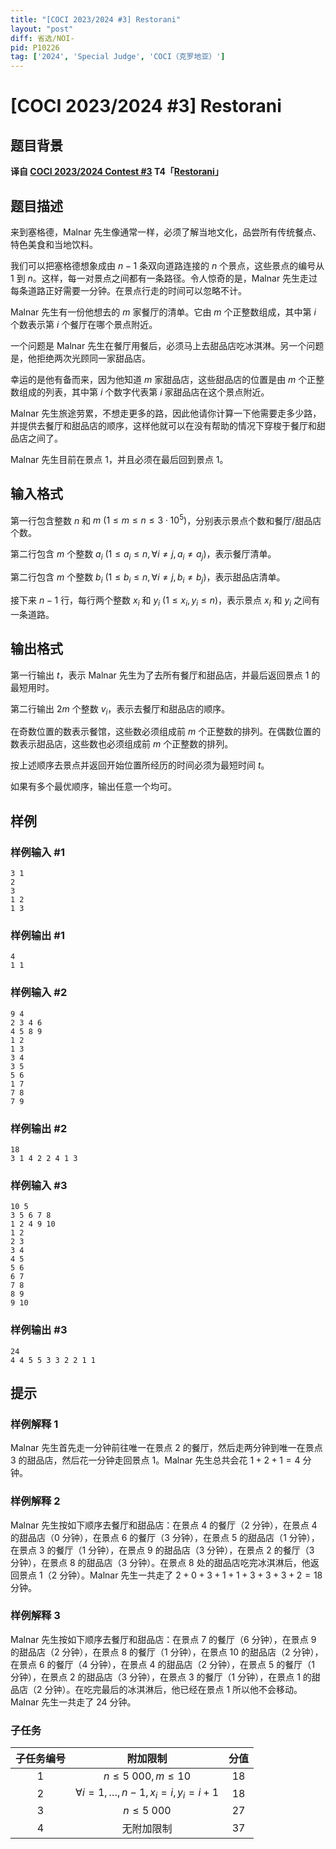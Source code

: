 ```yaml
---
title: "[COCI 2023/2024 #3] Restorani"
layout: "post"
diff: 省选/NOI-
pid: P10226
tag: ['2024', 'Special Judge', 'COCI（克罗地亚）']
---
```

# [COCI 2023/2024 #3] Restorani
## 题目背景

**译自 [COCI 2023/2024 Contest #3](https://hsin.hr/coci/archive/2023_2024) T4「[Restorani](https://hsin.hr/coci/archive/2023_2024/contest3_tasks.pdf)」**
## 题目描述

来到塞格德，Malnar 先生像通常一样，必须了解当地文化，品尝所有传统餐点、特色美食和当地饮料。

我们可以把塞格德想象成由 $n - 1$ 条双向道路连接的 $n$ 个景点，这些景点的编号从 $1$ 到 $n$。这样，每一对景点之间都有一条路径。令人惊奇的是，Malnar 先生走过每条道路正好需要一分钟。在景点行走的时间可以忽略不计。

Malnar 先生有一份他想去的 $m$ 家餐厅的清单。它由 $m$ 个正整数组成，其中第 $i$ 个数表示第 $i$ 个餐厅在哪个景点附近。

一个问题是 Malnar 先生在餐厅用餐后，必须马上去甜品店吃冰淇淋。另一个问题是，他拒绝两次光顾同一家甜品店。

幸运的是他有备而来，因为他知道 $m$ 家甜品店，这些甜品店的位置是由 $m$ 个正整数组成的列表，其中第 $i$ 个数字代表第 $i$ 家甜品店在这个景点附近。

Malnar 先生旅途劳累，不想走更多的路，因此他请你计算一下他需要走多少路，并提供去餐厅和甜品店的顺序，这样他就可以在没有帮助的情况下穿梭于餐厅和甜品店之间了。

Malnar 先生目前在景点 $1$，并且必须在最后回到景点 $1$。
## 输入格式

第一行包含整数 $n$ 和 $m\ (1\le m\le n\le 3\cdot 10^5)$，分别表示景点个数和餐厅/甜品店个数。

第二行包含 $m$ 个整数 $a_i\ (1\le a_i\le n,\forall i\neq j,a_i\neq a_j)$，表示餐厅清单。

第二行包含 $m$ 个整数 $b_i\ (1\le b_i\le n,\forall i\neq j,b_i\neq b_j)$，表示甜品店清单。

接下来 $n-1$ 行，每行两个整数 $x_i$ 和 $y_i\ (1\le x_i,y_i\le n)$，表示景点 $x_i$ 和 $y_i$ 之间有一条道路。
## 输出格式

第一行输出 $t$，表示 Malnar 先生为了去所有餐厅和甜品店，并最后返回景点 $1$ 的最短用时。

第二行输出 $2m$ 个整数 $v_i$，表示去餐厅和甜品店的顺序。

在奇数位置的数表示餐馆，这些数必须组成前 $m$ 个正整数的排列。在偶数位置的数表示甜品店，这些数也必须组成前 $m$ 个正整数的排列。

按上述顺序去景点并返回开始位置所经历的时间必须为最短时间 $t$。

如果有多个最优顺序，输出任意一个均可。
## 样例

### 样例输入 #1
```
3 1
2
3
1 2
1 3

```
### 样例输出 #1
```
4
1 1

```
### 样例输入 #2
```
9 4
2 3 4 6
4 5 8 9
1 2
1 3
3 4
3 5
5 6
1 7
7 8
7 9

```
### 样例输出 #2
```
18
3 1 4 2 2 4 1 3

```
### 样例输入 #3
```
10 5
3 5 6 7 8
1 2 4 9 10
1 2
2 3
3 4
4 5
5 6
6 7
7 8
8 9
9 10

```
### 样例输出 #3
```
24
4 4 5 5 3 3 2 2 1 1

```
## 提示

### 样例解释 1

Malnar 先生首先走一分钟前往唯一在景点 $2$ 的餐厅，然后走两分钟到唯一在景点 $3$ 的甜品店，然后花一分钟走回景点 $1$。Malnar 先生总共会花 $1+2+1=4$ 分钟。

### 样例解释 2

Malnar 先生按如下顺序去餐厅和甜品店：在景点 $4$ 的餐厅（$2$ 分钟），在景点 $4$ 的甜品店（$0$ 分钟），在景点 $6$ 的餐厅（$3$ 分钟），在景点 $5$ 的甜品店（$1$ 分钟），在景点 $3$ 的餐厅（$1$ 分钟），在景点 $9$ 的甜品店（$3$ 分钟），在景点 $2$ 的餐厅（$3$ 分钟），在景点 $8$ 的甜品店（$3$ 分钟）。在景点 $8$ 处的甜品店吃完冰淇淋后，他返回景点 $1$（$2$ 分钟）。Malnar 先生一共走了 $2+0+3+1+1+3+3+3+2=18$ 分钟。

### 样例解释 3

Malnar 先生按如下顺序去餐厅和甜品店：在景点 $7$ 的餐厅（$6$ 分钟），在景点 $9$ 的甜品店（$2$ 分钟），在景点 $8$ 的餐厅（$1$ 分钟），在景点 $10$ 的甜品店（$2$ 分钟），在景点 $6$ 的餐厅（$4$ 分钟），在景点 $4$ 的甜品店（$2$ 分钟），在景点 $5$ 的餐厅（$1$ 分钟），在景点 $2$ 的甜品店（$3$ 分钟），在景点 $3$ 的餐厅（$1$ 分钟），在景点 $1$ 的甜品店（$2$ 分钟）。在吃完最后的冰淇淋后，他已经在景点 $1$ 所以他不会移动。Malnar 先生一共走了 $24$ 分钟。

### 子任务

| 子任务编号 |                附加限制                | 分值 |
| :--------: | :------------------------------------: | :--: |
|    $1$     |         $n\le 5\ 000,m\le 10$          | $18$ |
|    $2$     | $\forall i=1,\ldots,n-1,x_i=i,y_i=i+1$ | $18$ |
|    $3$     |             $n\le 5\ 000$              | $27$ |
|    $4$     |               无附加限制               | $37$ |
